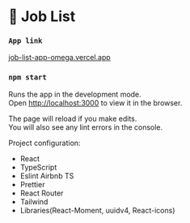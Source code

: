 # 📕 Job List

### `App link`
[job-list-app-omega.vercel.app](https://job-list-app-omega.vercel.app/)


### `npm start`

Runs the app in the development mode.\
Open [http://localhost:3000](http://localhost:3000) to view it in the browser.

The page will reload if you make edits.\
You will also see any lint errors in the console.


Project configuration:
- React
- TypeScript
- Eslint Airbnb TS
- Prettier
- React Router
- Tailwind
- Libraries(React-Moment, uuidv4, React-icons)